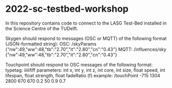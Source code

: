 # 2022-sc-testbed-workshop

In this repository contains code to connect to the LASG Test-Bed installed in the Science Centre of the TUDelft.

Skygen should respond to messages (OSC or MQTT) of the following format (JSON-formatted string):
OSC:  /skyParams {"nw":49,"ww":48,"tb":"2.70","it":"2.80","cn":"0.43"}
MQTT: /influences/sky {"nw":49,"ww":48,"tb":"2.70","it":"2.80","cn":"0.43"}

Touchpoint should respond to OSC messages of the following format:
typetag: iiiiififf
parameters: int x, int y, int z, int core, int size, float speed, int lifespan, float strength, float fadeRatio (f)
example: /touchPoint -715 1304 2800 670 670 0.2 50 0.9 0.7
